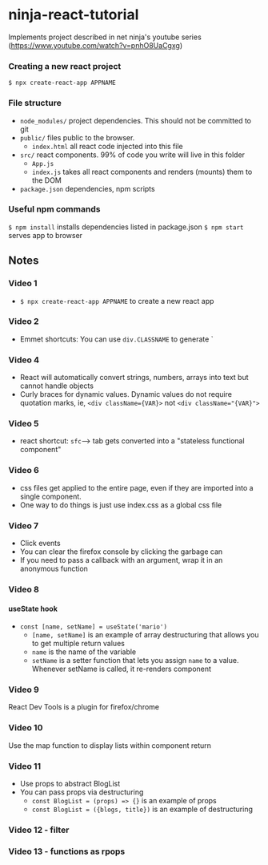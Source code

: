 # ninja-react-tutorial
Implements project described in net ninja's youtube series (https://www.youtube.com/watch?v=pnhO8UaCgxg)

### Creating a new react project
`$ npx create-react-app APPNAME`

### File structure
- `node_modules/` project dependencies. This should not be committed to git
- `public/` files public to the browser.
  - `index.html` all react code injected into this file
- `src/` react components. 99% of code you write will live in this folder
  - `App.js`
  - `index.js` takes all react components and renders (mounts) them to the DOM
- `package.json` dependencies, npm scripts

### Useful npm commands
`$ npm install` installs dependencies listed in package.json
`$ npm start` serves app to browser

## Notes

### Video 1
* `$ npx create-react-app APPNAME` to create a new react app

### Video 2
* Emmet shortcuts: You can use `div.CLASSNAME` to generate `<div class=CLASSNAME></div>

### Video 4
* React will automatically convert strings, numbers, arrays into text but cannot handle objects
* Curly braces for dynamic values. Dynamic values do not require quotation marks, ie, `<div className={VAR}>` not `<div className="{VAR}">`

### Video 5
* react shortcut: `sfc`--> tab gets converted into a "stateless functional component"

### Video 6
* css files get applied to the entire page, even if they are imported into a single component.
* One way to do things is just use index.css as a global css file

### Video 7
* Click events
* You can clear the firefox console by clicking the garbage can
* If you need to pass a callback with an argument, wrap it in an anonymous function

### Video 8
#### useState hook
* `const [name, setName] = useState('mario')`
  * `[name, setName]` is an example of array destructuring that allows you to get multiple return values
  * `name` is the name of the variable
  * `setName` is a setter function that lets you assign `name` to a value. Whenever setName is called, it re-renders component

### Video 9
React Dev Tools is a plugin for firefox/chrome

### Video 10
Use the map function to display lists within component return

### Video 11
* Use props to abstract BlogList
* You can pass props via destructuring
  * `const BlogList = (props) => {}` is an example of props
  * `const BlogList = ({blogs, title})` is an example of destructuring

### Video 12 - filter

### Video 13 - functions as rpops